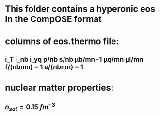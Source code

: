 # This folder contains a hyperonic eos in the CompOSE format

# columns of eos.thermo file: 
## i_T  i_nb  i_yq  p/nb  s/nb  μb/mn−1  μq/mn  μl/mn  f/(nbmn) − 1  e/(nbmn) − 1


# nuclear matter properties:
## $n_{sat} = 0.15~fm^{-3}$
